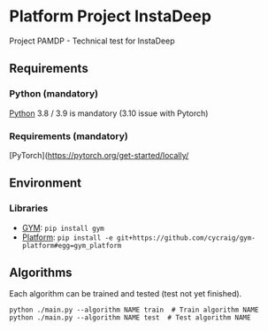 # Platform Project InstaDeep
Project PAMDP - Technical test for InstaDeep

Requirements
------------------------------------------

### Python (mandatory)

[Python](https://www.python.org/) 3.8 / 3.9 is mandatory (3.10 issue with Pytorch)

### Requirements (mandatory)

[PyTorch](https://pytorch.org/get-started/locally/

Environment
------------------------------------------

### Libraries

- [GYM](https://gym.openai.com/docs/): `pip install gym`
- [Platform](https://github.com/cycraig/gym-platform): `pip install -e git+https://github.com/cycraig/gym-platform#egg=gym_platform`

Algorithms
------------------------------------------

Each algorithm can be trained and tested (test not yet finished).

```shell
python ./main.py --algorithm NAME train  # Train algorithm NAME
python ./main.py --algorithm NAME test  # Test algorithm NAME
```
